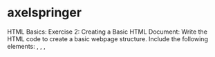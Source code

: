 # axelspringer


HTML Basics:
Exercise 2: Creating a Basic HTML Document:
Write the HTML code to create a basic webpage structure.
Include the following elements: <!DOCTYPE html>, <html>, <head>, <title>, and <body>.
Write a simple message (e.g., "Hello, World!") inside the <body> tags.
Test the HTML document by opening it in a web browser.


Exercise 3: Formatting Text with HTML:
Write HTML code to create a paragraph (`
<p>`) element containing a short paragraph of text. - Use HTML tags such as `<strong>`, `<em>`, `<u>`, and `<span>` to format specific parts of the text (e.g., making some words bold, italicized, underlined, or colored). - Experiment with different formatting options and observe the changes in the rendered text when viewed in a web browser.
Creating Our First Static Website:
  
Exercise 4: Designing a Simple Webpage Layout:
Plan the layout of a simple static webpage, including elements such as a title, heading, paragraph, and image.
Write the HTML code to implement the planned layout, including appropriate HTML tags for each element.
Add a title to the webpage using the <title> tag, and include descriptive text and an image using appropriate tags (e.g., <h1>, <p>, <img>).
Test the webpage layout by opening the HTML file in a web browser and verifying that all elements are displayed correctly.
